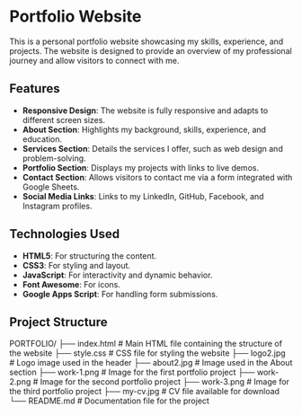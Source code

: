# Portfolio Website

This is a personal portfolio website showcasing my skills, experience, and projects. The website is designed to provide an overview of my professional journey and allow visitors to connect with me.

## Features

- **Responsive Design**: The website is fully responsive and adapts to different screen sizes.
- **About Section**: Highlights my background, skills, experience, and education.
- **Services Section**: Details the services I offer, such as web design and problem-solving.
- **Portfolio Section**: Displays my projects with links to live demos.
- **Contact Section**: Allows visitors to contact me via a form integrated with Google Sheets.
- **Social Media Links**: Links to my LinkedIn, GitHub, Facebook, and Instagram profiles.

## Technologies Used

- **HTML5**: For structuring the content.
- **CSS3**: For styling and layout.
- **JavaScript**: For interactivity and dynamic behavior.
- **Font Awesome**: For icons.
- **Google Apps Script**: For handling form submissions.

## Project Structure
PORTFOLIO/
├── index.html       # Main HTML file containing the structure of the website
├── style.css        # CSS file for styling the website
├── logo2.jpg        # Logo image used in the header
├── about2.jpg       # Image used in the About section
├── work-1.png       # Image for the first portfolio project
├── work-2.png       # Image for the second portfolio project
├── work-3.png       # Image for the third portfolio project
├── my-cv.jpg        # CV file available for download
└── README.md        # Documentation file for the project
